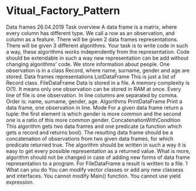 # Vitual_Factory_Pattern
Data frames
26.04.2019
Task overview
A data frame is a matrix, where every column has different type. We call a row as an observation, and
column as a feature.
There will be given 2 data frames representations. There will be given 3 different algorithms. Your task is to
write code in such a way, these algorithms works independently from the representation. Code should be
extendable in such a way new representation can be add without changing algorithms’ code.
We store information about people. One observation is in a class Record, where name, surname, gender and
age are stored.
Data frames representations
ListDataFrame
This is just a list of Record class.
FileDataFrame
Data is stored in a file. A memory complexity is O(1). It means only one observation can be stored
in RAM at once. Every line of file is one observation. In line columns are separated by comma. Order is:
name, surname, gender, age.
Algorithms
PrintDataFrame
Print a data frame, one observation in line.
Mode
For a given data frame return a tuple: the first element is which gender is more common and the second one
is a ratio of this more common gender.
ConcatenationWithCondition
This algorithm gets two data frames and one predicate (a function which gets a record and returns bool).
The resulting data frame should be a concatenation of observations from two given data frames, for which
predicate returned true.
The algorithm should be written in such a way it is easy to get every possible representation as a returned value.
What is more, algorithm should not be changed in case of adding new forms of data frame representation to
a program.
For FileDataFrame a result is written to a file.
1
What can you do
You can modify vector classes or add any new classess and interfaces. You cannot modify Main() function.
You cannot use yield expression.
